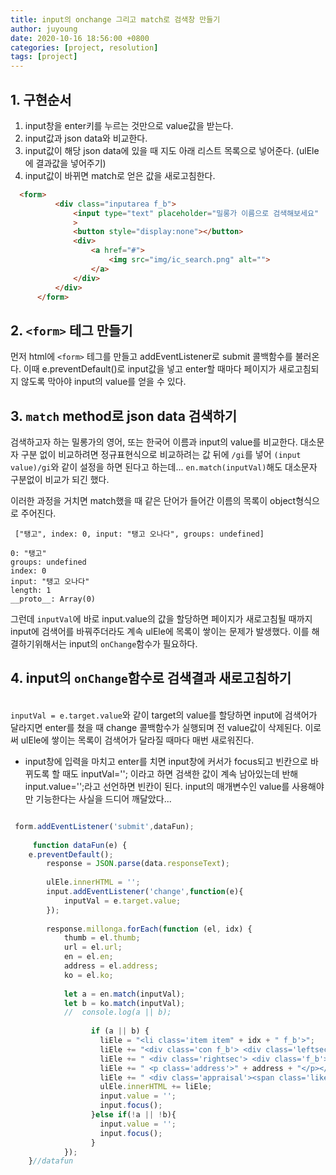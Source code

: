 ```yaml
---
title: input의 onchange 그리고 match로 검색창 만들기
author: juyoung
date: 2020-10-16 18:56:00 +0800
categories: [project, resolution]
tags: [project]
---
```



## 1. 구현순서
1. input창을 enter키를 누르는 것만으로 value값을 받는다.
2. input값과 json data와 비교한다.
3. input값이 해당 json data에 있을 때 지도 아래 리스트 목록으로 넣어준다. (ulEle에 결과값을 넣어주기)
4. input값이 바뀌면 match로 얻은 값을 새로고침한다.
  

  ```html
    <form>
            <div class="inputarea f_b">
                <input type="text" placeholder="밀롱가 이름으로 검색해보세요" 
                >
                <button style="display:none"></button>
                <div>
                    <a href="#">
                        <img src="img/ic_search.png" alt="">
                    </a>
                </div>
            </div>
        </form>
```
    


## 2. `<form>` 테그 만들기  

 먼저 html에 `<form>` 테그를 만들고 addEventListener로 submit 콜백함수를 불러온다. 이때 e.preventDefault()로 input값을 넣고 enter할 때마다 페이지가 새로고침되지 않도록 막아야 input의 value를 얻을 수 있다.  

## 3. `match` method로 json data 검색하기
 검색하고자 하는 밀롱가의 영어, 또는 한국어 이름과 input의 value를 비교한다. 대소문자 구분 없이 비교하려면 정규표현식으로 비교하려는 값 뒤에 `/gi`를 넣어 `(input value)/gi`와 같이 설정을 하면 된다고 하는데... `en.match(inputVal)`해도 대소문자 구분없이 비교가 되긴 했다.  
  

이러한 과정을 거치면 match했을 때 같은 단어가 들어간 이름의 목록이 object형식으로 주어진다.

```console
 ["탱고", index: 0, input: "탱고 오나다", groups: undefined]  

0: "탱고" 
groups: undefined
index: 0
input: "탱고 오나다"
length: 1
__proto__: Array(0)
```

   그런데 `inputVal`에 바로 input.value의 값을 할당하면 페이지가 새로고침될 때까지 input에 검색어를 바꿔주더라도 계속 ulEle에 목록이 쌓이는 문제가 발생했다. 이를 해결하기위해서는 input의 `onChange`함수가 필요하다. 
  

## 4. input의 `onChange`함수로 검색결과 새로고침하기
<br> `inputVal = e.target.value`와 같이 target의 value를 할당하면 input에 검색어가 달라지면 enter를 쳤을 때 change 콜백함수가 실행되며 전 value값이 삭제된다. 
이로써 ulEle에 쌓이는 목록이 검색어가 달라질 때마다 매번 새로워진다.  

* input창에 입력을 마치고 enter를 치면 input창에 커서가 focus되고 빈칸으로 바뀌도록 할 때도 inputVal=''; 이라고 하면 검색한 값이 계속 남아있는데 반해 input.value='';라고 선언하면 빈칸이 된다. input의 매개변수인 value를 사용해야만 기능한다는 사실을 드디어 깨달았다...

```javascript

 form.addEventListener('submit',dataFun);
      
     function dataFun(e) {
    e.preventDefault();
        response = JSON.parse(data.responseText);
        
        ulEle.innerHTML = '';
        input.addEventListener('change',function(e){
            inputVal = e.target.value;           
        }); 
     
        response.millonga.forEach(function (el, idx) {
            thumb = el.thumb;
            url = el.url;
            en = el.en;
            address = el.address;
            ko = el.ko;
                     
            let a = en.match(inputVal);
            let b = ko.match(inputVal);
            //  console.log(a || b);
                               
                  if (a || b) {                
                    liEle = "<li class='item item" + idx + " f_b'>";
                    liEle += "<div class='con f_b'> <div class='leftsec'><div class='thumb'><a class='linkA link" + idx + "' href='" + url + "'><img src='" + thumb + "' alt='" + en + "'></a></div></div>";
                    liEle += " <div class='rightsec'> <div class='f_b'><h4 class='f_b'>" + en + "</h4><span>거리m</span></div><h6>" + ko + "</h6>";
                    liEle += " <p class='address'>" + address + "</p></div> </div>";
                    liEle += " <div class='appraisal'><span class='like'>371</span><span class='write'>39</span> </div></li>";
                    ulEle.innerHTML += liEle;                
                    input.value = '';
                    input.focus();  
                  }else if(!a || !b){
                    input.value = '';
                    input.focus();  
                  }
            });           
    }//datafun

```


